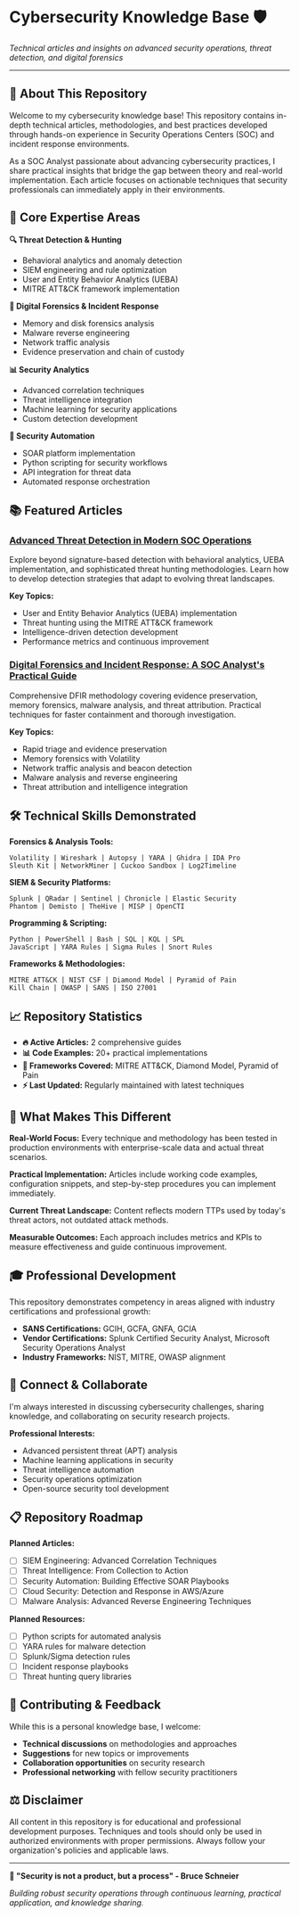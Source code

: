 # Cybersecurity Knowledge Base 🛡️

*Technical articles and insights on advanced security operations, threat detection, and digital forensics*

---

## 👋 About This Repository

Welcome to my cybersecurity knowledge base! This repository contains in-depth technical articles, methodologies, and best practices developed through hands-on experience in Security Operations Centers (SOC) and incident response environments.

As a SOC Analyst passionate about advancing cybersecurity practices, I share practical insights that bridge the gap between theory and real-world implementation. Each article focuses on actionable techniques that security professionals can immediately apply in their environments.

## 🎯 Core Expertise Areas

**🔍 Threat Detection & Hunting**
- Behavioral analytics and anomaly detection
- SIEM engineering and rule optimization  
- User and Entity Behavior Analytics (UEBA)
- MITRE ATT&CK framework implementation

**🔬 Digital Forensics & Incident Response**
- Memory and disk forensics analysis
- Malware reverse engineering
- Network traffic analysis
- Evidence preservation and chain of custody

**📊 Security Analytics**
- Advanced correlation techniques
- Threat intelligence integration
- Machine learning for security applications
- Custom detection development

**🔧 Security Automation**
- SOAR platform implementation
- Python scripting for security workflows
- API integration for threat data
- Automated response orchestration

## 📚 Featured Articles

### [Advanced Threat Detection in Modern SOC Operations](./advanced-threat-detection/)
Explore beyond signature-based detection with behavioral analytics, UEBA implementation, and sophisticated threat hunting methodologies. Learn how to develop detection strategies that adapt to evolving threat landscapes.

**Key Topics:**
- User and Entity Behavior Analytics (UEBA) implementation
- Threat hunting using the MITRE ATT&CK framework
- Intelligence-driven detection development
- Performance metrics and continuous improvement

### [Digital Forensics and Incident Response: A SOC Analyst's Practical Guide](./digital-forensics-incident-response/)
Comprehensive DFIR methodology covering evidence preservation, memory forensics, malware analysis, and threat attribution. Practical techniques for faster containment and thorough investigation.

**Key Topics:**
- Rapid triage and evidence preservation
- Memory forensics with Volatility
- Network traffic analysis and beacon detection
- Malware analysis and reverse engineering
- Threat attribution and intelligence integration

## 🛠️ Technical Skills Demonstrated

**Forensics & Analysis Tools:**
```
Volatility | Wireshark | Autopsy | YARA | Ghidra | IDA Pro
Sleuth Kit | NetworkMiner | Cuckoo Sandbox | Log2Timeline
```

**SIEM & Security Platforms:**
```
Splunk | QRadar | Sentinel | Chronicle | Elastic Security
Phantom | Demisto | TheHive | MISP | OpenCTI
```

**Programming & Scripting:**
```
Python | PowerShell | Bash | SQL | KQL | SPL
JavaScript | YARA Rules | Sigma Rules | Snort Rules
```

**Frameworks & Methodologies:**
```
MITRE ATT&CK | NIST CSF | Diamond Model | Pyramid of Pain
Kill Chain | OWASP | SANS | ISO 27001
```

## 📈 Repository Statistics

- **🔥 Active Articles:** 2 comprehensive guides
- **📊 Code Examples:** 20+ practical implementations  
- **🎯 Frameworks Covered:** MITRE ATT&CK, Diamond Model, Pyramid of Pain
- **⚡ Last Updated:** Regularly maintained with latest techniques

## 🚀 What Makes This Different

**Real-World Focus:** Every technique and methodology has been tested in production environments with enterprise-scale data and actual threat scenarios.

**Practical Implementation:** Articles include working code examples, configuration snippets, and step-by-step procedures you can implement immediately.

**Current Threat Landscape:** Content reflects modern TTPs used by today's threat actors, not outdated attack methods.

**Measurable Outcomes:** Each approach includes metrics and KPIs to measure effectiveness and guide continuous improvement.

## 🎓 Professional Development

This repository demonstrates competency in areas aligned with industry certifications and professional growth:

- **SANS Certifications:** GCIH, GCFA, GNFA, GCIA
- **Vendor Certifications:** Splunk Certified Security Analyst, Microsoft Security Operations Analyst
- **Industry Frameworks:** NIST, MITRE, OWASP alignment

## 🤝 Connect & Collaborate

I'm always interested in discussing cybersecurity challenges, sharing knowledge, and collaborating on security research projects.

**Professional Interests:**
- Advanced persistent threat (APT) analysis
- Machine learning applications in security
- Threat intelligence automation
- Security operations optimization
- Open-source security tool development

## 📋 Repository Roadmap

**Planned Articles:**
- [ ] SIEM Engineering: Advanced Correlation Techniques
- [ ] Threat Intelligence: From Collection to Action  
- [ ] Security Automation: Building Effective SOAR Playbooks
- [ ] Cloud Security: Detection and Response in AWS/Azure
- [ ] Malware Analysis: Advanced Reverse Engineering Techniques

**Planned Resources:**
- [ ] Python scripts for automated analysis
- [ ] YARA rules for malware detection
- [ ] Splunk/Sigma detection rules
- [ ] Incident response playbooks
- [ ] Threat hunting query libraries

## 📝 Contributing & Feedback

While this is a personal knowledge base, I welcome:
- **Technical discussions** on methodologies and approaches
- **Suggestions** for new topics or improvements  
- **Collaboration opportunities** on security research
- **Professional networking** with fellow security practitioners

## ⚖️ Disclaimer

All content in this repository is for educational and professional development purposes. Techniques and tools should only be used in authorized environments with proper permissions. Always follow your organization's policies and applicable laws.

---

**🔐 "Security is not a product, but a process" - Bruce Schneier**

*Building robust security operations through continuous learning, practical application, and knowledge sharing.*
